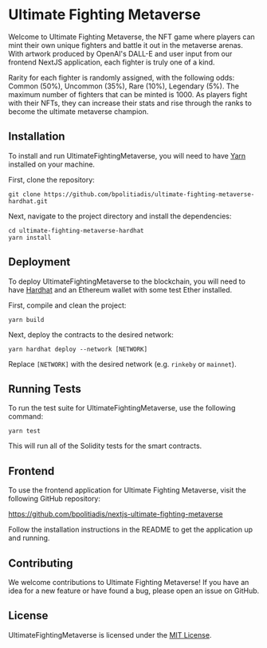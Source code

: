 # Ultimate Fighting Metaverse

Welcome to Ultimate Fighting Metaverse, the NFT game where players can mint their own unique fighters and battle it out in the metaverse arenas. With artwork produced by OpenAI's DALL-E and user input from our frontend NextJS application, each fighter is truly one of a kind.

Rarity for each fighter is randomly assigned, with the following odds: Common (50%), Uncommon (35%), Rare (10%), Legendary (5%). The maximum number of fighters that can be minted is 1000. As players fight with their NFTs, they can increase their stats and rise through the ranks to become the ultimate metaverse champion.

## Installation

To install and run UltimateFightingMetaverse, you will need to have [Yarn](https://yarnpkg.com/) installed on your machine.

First, clone the repository:

```
git clone https://github.com/bpolitiadis/ultimate-fighting-metaverse-hardhat.git
```


Next, navigate to the project directory and install the dependencies:

```
cd ultimate-fighting-metaverse-hardhat
yarn install
```

## Deployment

To deploy UltimateFightingMetaverse to the blockchain, you will need to have [Hardhat](https://hardhat.org/) and an Ethereum wallet with some test Ether installed.

First, compile and clean the project:

```
yarn build

```

Next, deploy the contracts to the desired network:

```
yarn hardhat deploy --network [NETWORK]

```

Replace `[NETWORK]` with the desired network (e.g. `rinkeby` or `mainnet`).

## Running Tests

To run the test suite for UltimateFightingMetaverse, use the following command:

```
yarn test
```

This will run all of the Solidity tests for the smart contracts.

## Frontend

To use the frontend application for Ultimate Fighting Metaverse, visit the following GitHub repository:

https://github.com/bpolitiadis/nextjs-ultimate-fighting-metaverse

Follow the installation instructions in the README to get the application up and running.

## Contributing

We welcome contributions to Ultimate Fighting Metaverse! If you have an idea for a new feature or have found a bug, please open an issue on GitHub.

## License

UltimateFightingMetaverse is licensed under the [MIT License](LICENSE).
